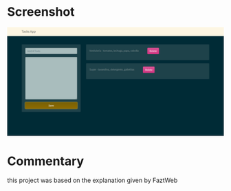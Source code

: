 # Screenshot
![](docs/screenshot.png)

# Commentary
this project was based on the explanation given by FaztWeb